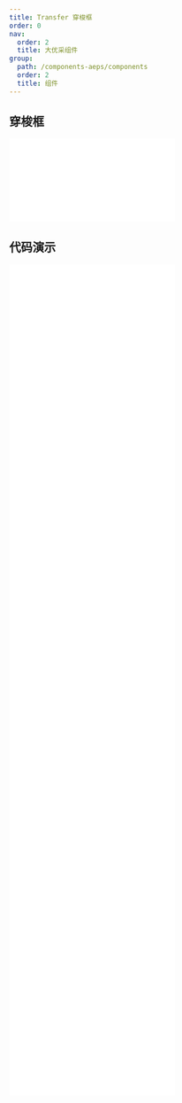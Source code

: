 ```yaml
---
title: Transfer 穿梭框
order: 0
nav:
  order: 2
  title: 大优采组件
group:
  path: /components-aeps/components
  order: 2
  title: 组件
---
```


## 穿梭框

<div>
<embed src="@docs-common/transfer/index.md"></embed>
</div>
        
## 代码演示

<Row gutter=8>

  <Col span=24>
    
  <div class="code-box"><embed src="@abiz-rc-aeps/transfer/demo/basic-transfer-aeps.md"></embed></div>
          
  <div class="code-box"><embed src="@abiz-rc-aeps/transfer/demo/oneWay-transfer-aeps.md"></embed></div>
          
  <div class="code-box"><embed src="@abiz-rc-aeps/transfer/demo/search-transfer-aeps.md"></embed></div>
          
  <div class="code-box"><embed src="@abiz-rc-aeps/transfer/demo/advanced-transfer-aeps.md"></embed></div>
          
  <div class="code-box"><embed src="@abiz-rc-aeps/transfer/demo/custom-item-transfer-aeps.md"></embed></div>
          
  <div class="code-box"><embed src="@abiz-rc-aeps/transfer/demo/large-data-transfer-aeps.md"></embed></div>
          
  <div class="code-box"><embed src="@abiz-rc-aeps/transfer/demo/table-transfer-transfer-aeps.md"></embed></div>
          
  <div class="code-box"><embed src="@abiz-rc-aeps/transfer/demo/tree-transfer-transfer-aeps.md"></embed></div>
          
  <div class="code-box"><embed src="@abiz-rc-aeps/transfer/demo/custom-select-all-labels-transfer-aeps.md"></embed></div>
          
  </Col>
          
</Row>
        
<div><embed src="@docs-common/transfer/index-api.md"></embed><div>
        